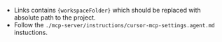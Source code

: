 - Links contains `{workspaceFolder}` which should be replaced with absolute path to the project.
- Follow the `./mcp-server/instructions/cursor-mcp-settings.agent.md` instuctions.